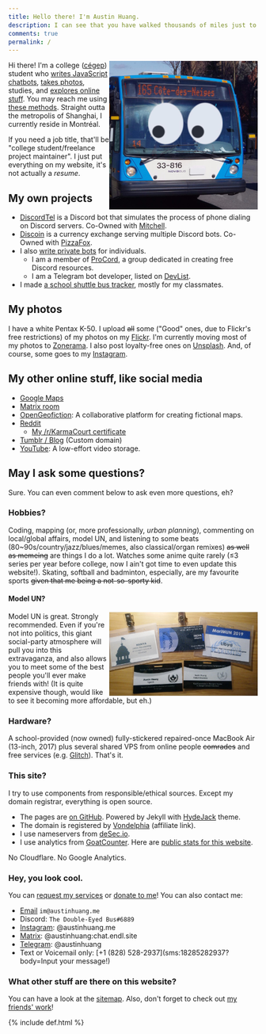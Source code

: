 ```yaml
---
title: Hello there! I'm Austin Huang.
description: I can see that you have walked thousands of miles just to reach this website, but that's just my homepage. Have fun... I guess.
comments: true
permalink: /
---
```


<style>
@media ( max-width : 800px) {
    .resize1 {
        width: 150px !important;
    }
    .resize2 {
        display: none !important;
    }
}
</style>

<img class="resize1" src="./assets/icons/android-chrome-512x512.png " alt="The Almighty Bus" align="right" width="300"/>

Hi there! I'm a college ([cégep](https://en.wikipedia.org/wiki/CEGEP)) student who [writes JavaScript chatbots](#my-coding-projects), [takes photos](#my-photos), studies, and [explores online stuff](#my-other-online-stuff-like-social-media). You may reach me using [these methods](#hey-you-look-cool). Straight outta the metropolis of Shanghai, I currently reside in Montréal.

If you need a job title, that'll be "college student/freelance project maintainer". I just put everything on my website, it's not actually a *resume*.

## My own projects
* [DiscordTel](https://discordtel.austinhuang.me) is a Discord bot that simulates the process of phone dialing on Discord servers. Co-Owned with [Mitchell](https://github.com/mitchell3514).
* [Discoin](http://discoin.gitbooks.io/docs) is a currency exchange serving multiple Discord bots. Co-Owned with [PizzaFox](https://jonah.pw).
* I also [write private bots](/services) for individuals.
  * I am a member of [ProCord](https://discord.gg/auHudND), a group dedicated in creating free Discord resources.
  * I am a Telegram bot developer, listed on [DevList](http://t.me/devlist).
* I made [a school shuttle bus tracker](https://stm.austinhuang.me), mostly for my classmates.

## My photos

<div class="resize2" id="myElement" style="float:right;"></div>
<script type="text/javascript" src="javascript-flickr-badge.min.js"></script>
<script type="text/javascript">
   jsFlickrBadge(document.getElementById('myElement'), {
       flickrId: '136075370@N04',
       feed: 'user',
       tags: '',
       rows: 4,
       columns: 4,
       size: 75,
       animation: 'flipX',
       animationSpeed: 1,
       animationPause: 2
     });
</script>

I have a white Pentax K-50. I upload ~~all~~ some ("Good" ones, due to Flickr's free restrictions) of my photos on my [Flickr](https://flic.kr/austin0131). I'm currently moving most of my photos to [Zonerama](https://austinhuang0131.zonerama.com). I also post loyalty-free ones on [Unsplash](https://unsplash.com/@austinhuang). And, of course, some goes to my [Instagram](https://instagram.com/austinhuang.me).

## My other online stuff, like social media

* [Google Maps](https://www.google.com/maps/contrib/112274999802772649668/reviews)
* [Matrix room](https://matrix.to/#/#bistro:chat.endl.site)
* [OpenGeofiction](http://opengeofiction.net/user/austinhuang/history): A collaborative platform for creating fictional maps.
* [Reddit](http://reddit.com/u/austinhuang)
  * [My /r/KarmaCourt certificate](https://i.imgur.com/dJCyzex.jpg)
* [Tumblr / Blog](https://blog.austinhuang.me) (Custom domain)
* [YouTube](https://www.youtube.com/channel/UCLichN-05sKVoBzDOOCLGcA): A low-effort video storage.

## May I ask some questions?
Sure. You can even comment below to ask even more questions, eh?

### Hobbies?
Coding, mapping (or, more professionally, *urban planning*), commenting on local/global affairs, model UN, and listening to some beats (80~90s/country/jazz/blues/memes, also classical/organ remixes) ~~as well as memeing~~ are things I do a lot. Watches some anime quite rarely (≤3 series per year before college, now I ain't got time to even update this website!). Skating, softball and badminton, especially, are my favourite sports ~~given that me being a not-so-sporty kid~~.

#### Model UN?
<img src="./assets/model_un.jpg" alt="Name tags of attended MUN conferences" align="right" width="300"/>

Model UN is great. Strongly recommended. Even if you're not into politics, this giant social-party atmosphere will pull you into this extravaganza, and also allows you to meet some of the best people you'll ever make friends with! (It is quite expensive though, would like to see it becoming more affordable, but eh.)

### Hardware?
A school-provided (now owned) fully-stickered repaired-once MacBook Air (13-inch, 2017) plus several shared VPS from online people ~~comrades~~ and free services (e.g. [Glitch](https://glitch.com)). That's it.

### This site?
I try to use components from responsible/ethical sources. Except my domain registrar, everything is open source.

* The pages are [on GitHub](https://github.com/austinhuang0131/austinhuang0131.github.io). Powered by Jekyll with [HydeJack](https://hydejack.com/) theme.
* The domain is registered by [Vondelphia](https://von.enterprises/aff.php?aff=1870) (affiliate link).
* I use nameservers from [deSec.io](https://desec.io).
* I use analytics from [GoatCounter](https://goatcounter.com). Here are [public stats for this website](https://0131.goatcounter.com).

No Cloudflare. No Google Analytics.

### Hey, you look cool.
You can [request my services](/services) or [donate to me](/donate)! You can also contact me:

* [Email](mailto:im@austinhuang.me) `im@austinhuang.me`
* Discord: `The Double-Eyed Bus#6889`
* [Instagram](https://instagram.com/austinhuang.me): @austinhuang.me
* [Matrix](https://matrix.to/#/@austinhuang:chat.endl.site): @austinhuang:chat.endl.site
* [Telegram](http://t.me/austinhuang): @austinhuang
* Text or Voicemail only: [+1 (828) 528-2937](sms:18285282937?body=Input your message!)

### What other stuff are there on this website?
You can have a look at the [sitemap](/sitemap). Also, don't forget to check out [my friends' work](/reference)!

{% include def.html %}
